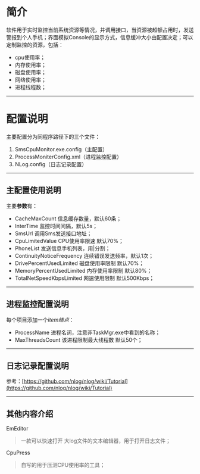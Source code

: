 # 简介 #
软件用于实时监控当前系统资源等情况，并调用接口，当资源被超额占用时，发送警报到个人手机；界面模拟Console的显示方式，信息缓冲大小由配置决定；可以定制监控的资源，包括：

- cpu使用率；
- 内存使用率；
- 磁盘使用率；
- 网络使用率；
- 进程线程数；

----------

# 配置说明 #

主要配置分为同程序路径下的三个文件：

1. SmsCpuMonitor.exe.config（主配置）
1. ProcessMoniterConfig.xml（进程监控配置）
1. NLog.config（日志记录配置）

----------
## 主配置使用说明 ##

主要**参数**有：

- CacheMaxCount 信息缓存数量，默认60条；
- InterTime 监控时间间隔，默认5s；
- SmsUrl 调用Sms发送接口地址；
- CpuLimitedValue CPU使用率限速 默认70%；
- PhoneList 发送信息手机列表，用|分割；
- ContinuityNoticeFrequency 连续错误发送频率，默认1次；
- DrivePercentUsedLimited 磁盘使用率限制 默认70%；
- MemoryPercentUsedLimited 内存使用率限制 默认80%；
- TotalNetSpeedKbpsLimited 网速使用限制 默认500Kbps；

----------
## 进程监控配置说明 ##

每个项目添加一个*item结点*：


- ProcessName 进程名词，注意非TaskMgr.exe中看到的名称；
- MaxThreadsCount 该进程限制最大线程数 默认50个；

----------

## 日志记录配置说明 ##

参考：[https://github.com/nlog/nlog/wiki/Tutorial](https://github.com/nlog/nlog/wiki/Tutorial)

----------

## 其他内容介绍 ##

EmEditor 

> 一款可以快速打开 大log文件的文本编辑器，用于打开日志文件；

CpuPress

> 自写的用于压测CPU使用率的工具；